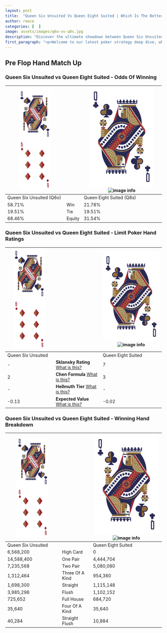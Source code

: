 ```yaml
---
layout: post
title:  "Queen Six Unsuited Vs Queen Eight Suited | Which Is The Better Hand In Poker? A Complete Guide"
author: reece
categories: [  ]
image: assets/images/q6o-vs-q8s.jpg
description: "Discover the ultimate showdown between Queen Six Unsuited and Queen Eight Suited in poker! Uncover the odds, strategies, and scenarios where one hand triumphs over the other. Get ready to up your poker game with this thrilling analysis."
first_paragraph: "<p>Welcome to our latest poker strategy deep dive, where we're pitting two distinct hands against each other in a high-stakes showdown: Queen Six Unsuited vs Queen Eight Suited.</p><p>In the dynamic world of poker, every decision counts, and knowing which hand holds the upper hand is key to your success at the table.</p><p>In this article, we'll dissect these two hands, explore the scenarios where one dominates the other, and equip you with the knowledge to make strategic choices that can tip the odds in your favor.</p><p>Get ready to unravel the intriguing dynamics of these poker hands and elevate your game to new heights.</p>"
---
```




[comment]: # (sp0)

## Pre Flop Hand Match Up

<div class="table hand-ratings" markdown="1"> 



### Queen Six Unsuited vs Queen Eight Suited - Odds Of Winning


    
| ![image info](assets/images/hand1/Q.png) ![image info](assets/images/hand1/6o.png) |  | ![image info](assets/images/hand2/Q.png) ![image info](assets/images/hand2/8s.png) |
| -------- | -------- | -------- |
| Queen Six Unsuited (Q6o) |  | Queen Eight Suited (Q8s) |
| 58.71% | Win | 21.78% |
| 19.51% | Tie | 19.51% |
| 68.46% | Equity | 31.54% |




[comment]: # (sp1)



### Queen Six Unsuited vs Queen Eight Suited - Limit Poker Hand Ratings


    
| ![image info](assets/images/hand1/Q.png) ![image info](assets/images/hand1/6o.png) |  | ![image info](assets/images/hand2/Q.png) ![image info](assets/images/hand2/8s.png) |
| -------- | -------- | -------- |
| Queen Six Unsuited |  | Queen Eight Suited |
| - | **Sklansky Rating** [What is this?](/sklansky-rating-explained) | 7 |
| 2 | **Chen Formula** [What is this?](/chen-formula-explained) | 3 |
| - | **Hellmuth Tier** [What is this?](/Hellmuth-tier-explained) | - |
| -0.13 | **Expected Value** [What is this?](/expected-value-explained) | -0.02 |




[comment]: # (sp2)



### Queen Six Unsuited vs Queen Eight Suited - Winning Hand Breakdown


    
| ![image info](assets/images/hand1/Q.png) ![image info](assets/images/hand1/6o.png) |  | ![image info](assets/images/hand2/Q.png) ![image info](assets/images/hand2/8s.png) |
| -------- | -------- | -------- |
| Queen Six Unsuited |  | Queen Eight Suited |
| 6,568,200 | High Card | 0 |
| 14,588,400 | One Pair | 4,444,704 |
| 7,235,568 | Two Pair | 5,080,080 |
| 1,312,464 | Three Of A Kind | 954,360 |
| 1,698,300 | Straight | 1,115,148 |
| 3,985,296 | Flush | 1,102,152 |
| 725,652 | Full House | 684,720 |
| 35,640 | Four Of A Kind | 35,640 |
| 40,284 | Straight Flush | 10,884 |




[comment]: # (sp3)



</div>

[comment]: # (sp4)



[comment]: # (sp5)

